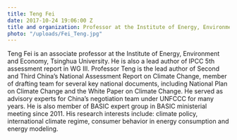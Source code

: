 ```yaml
---
title: Teng Fei
date: 2017-10-24 19:06:00 Z
title and organization: Professor at the Institute of Energy, Environment, and Economy, Tsinghua University
photo: "/uploads/Fei_Teng.jpg"
---
```


Teng Fei is an associate professor at the Institute of Energy, Environment and Economy, Tsinghua University. He is also a lead author of IPCC 5th assessment report in WG III. Professor Teng is the lead author of Second and Third China’s National Assessment Report on Climate Change, member of drafting team for several key national documents, including National Plan on Climate Change and the White Paper on Climate Change. He served as advisory experts for China’s negotiation team under UNFCCC for many years. He is also member of BASIC expert group in BASIC ministerial meeting since 2011. His research interests include: climate policy, international climate regime, consumer behavior in energy consumption and energy modeling.
